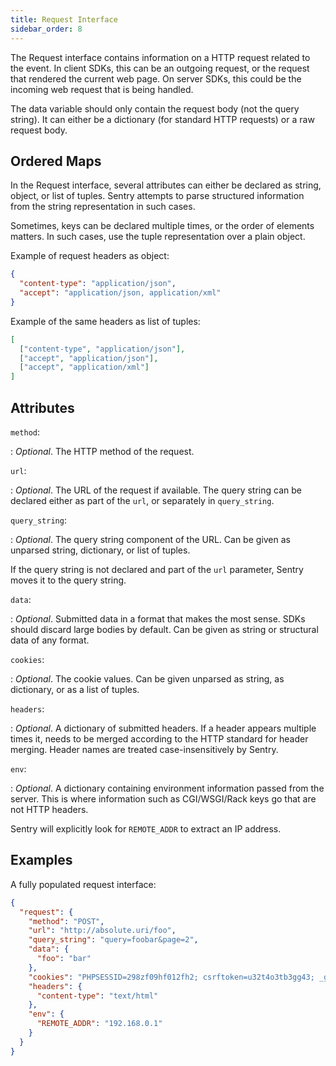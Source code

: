 ```yaml
---
title: Request Interface
sidebar_order: 8
---
```


The Request interface contains information on a HTTP request related to the
event. In client SDKs, this can be an outgoing request, or the request that
rendered the current web page. On server SDKs, this could be the incoming web
request that is being handled.

The data variable should only contain the request body (not the query string).
It can either be a dictionary (for standard HTTP requests) or a raw request
body.

## Ordered Maps

In the Request interface, several attributes can either be declared as string,
object, or list of tuples. Sentry attempts to parse structured information from
the string representation in such cases.

Sometimes, keys can be declared multiple times, or the order of elements
matters. In such cases, use the tuple representation over a plain object.

Example of request headers as object:

```json
{
  "content-type": "application/json",
  "accept": "application/json, application/xml"
}
```

Example of the same headers as list of tuples:

```json
[
  ["content-type", "application/json"],
  ["accept", "application/json"],
  ["accept", "application/xml"]
]
```

## Attributes

`method`:

: _Optional_. The HTTP method of the request.

`url`:

: _Optional_. The URL of the request if available. The query string can be
  declared either as part of the `url`, or separately in `query_string`.

`query_string`:

: _Optional_. The query string component of the URL. Can be given as unparsed
  string, dictionary, or list of tuples.
  
  If the query string is not declared and part of the `url` parameter, Sentry
  moves it to the query string.

`data`:

: _Optional_. Submitted data in a format that makes the most sense. SDKs should
  discard large bodies by default. Can be given as string or structural data of
  any format.

`cookies`:

: _Optional_. The cookie values. Can be given unparsed as string, as dictionary,
  or as a list of tuples.
 
`headers`:

: _Optional_. A dictionary of submitted headers. If a header appears multiple
  times it, needs to be merged according to the HTTP standard for header
  merging. Header names are treated case-insensitively by Sentry.

`env`:

: _Optional_. A dictionary containing environment information passed from the
  server. This is where information such as CGI/WSGI/Rack keys go that are not
  HTTP headers.
  
  Sentry will explicitly look for `REMOTE_ADDR` to extract an IP address.
  
## 

## Examples

A fully populated request interface:

```json
{
  "request": {
    "method": "POST",
    "url": "http://absolute.uri/foo",
    "query_string": "query=foobar&page=2",
    "data": {
      "foo": "bar"
    },
    "cookies": "PHPSESSID=298zf09hf012fh2; csrftoken=u32t4o3tb3gg43; _gat=1;",
    "headers": {
      "content-type": "text/html"
    },
    "env": {
      "REMOTE_ADDR": "192.168.0.1"
    }
  }
}
```
